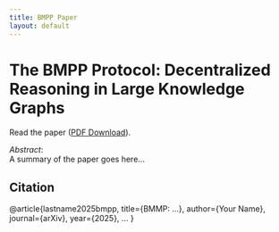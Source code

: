 ```yaml
---
title: BMPP Paper
layout: default
---
```



# The BMPP Protocol: Decentralized Reasoning in Large Knowledge Graphs

Read the paper ([PDF Download](/BMMP_Paper.pdf)).

_Abstract_:  
A summary of the paper goes here...

## Citation

@article{lastname2025bmpp,
title={BMMP: ...},
author={Your Name},
journal={arXiv},
year={2025},
...
}
